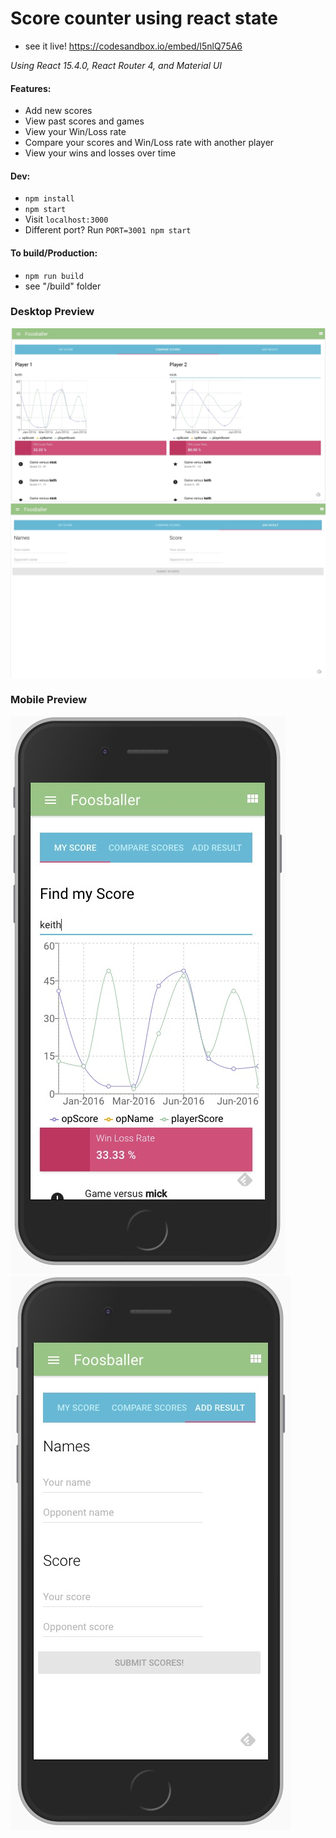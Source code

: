 # Score counter using react state
* see it live! https://codesandbox.io/embed/l5nlQ75A6

*Using React 15.4.0, React Router 4, and Material UI*

#### Features:
* Add new scores
* View past scores and games
* View your Win/Loss rate
* Compare your scores and Win/Loss rate with another player
* View your wins and losses over time

#### Dev:
* ```npm install```
* ```npm start```
* Visit ```localhost:3000```
* Different port? Run ```PORT=3001 npm start```

#### To build/Production:
* `npm run build`
* see "/build" folder


### Desktop Preview
![Screenshot desktop 2](https://github.com/yarnball/ScoreTracking/blob/master/preview/desktop_2.jpg)
![Screenshot desktop 1](https://github.com/yarnball/ScoreTracking/blob/master/preview/desktop_1.jpg)


### Mobile Preview
![Screenshot mobile_2](https://github.com/yarnball/ScoreTracking/blob/master/preview/mobile_2.jpg)
![Screenshot mobile_1](https://github.com/yarnball/ScoreTracking/blob/master/preview/mobile_1.jpg)

